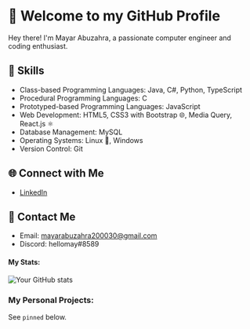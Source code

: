 # 👋 Welcome to my GitHub Profile

Hey there! I'm Mayar Abuzahra, a passionate computer engineer and coding enthusiast. 

## 🔨 Skills

- Class-based Programming Languages: Java, C#, Python, TypeScript
- Procedural Programming Languages: C
- Prototyped-based Programming Languages: JavaScript
- Web Development: HTML5, CSS3 with Bootstrap 🌐, Media Query, React.js ⚛️ 
- Database Management: MySQL
- Operating Systems: Linux 🐧, Windows
- Version Control: Git 

## 🌐 Connect with Me

- [LinkedIn](https://www.linkedin.com/in/mayar-abuzahra)

## 💬 Contact Me

- Email: mayarabuzahra200030@gmail.com
- Discord: hellomay#8589

#### My Stats:

![Your GitHub stats](https://github-readme-stats.vercel.app/api?username=Mayar-Abuzahra&show_icons=true&theme=transparent)

### My Personal Projects:

See `pinned` below. 

